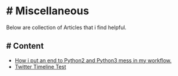 # # Miscellaneous
Below are collection of Articles that i find helpful. 

## # Content
- [How i put an end to Python2 and Python3 mess in my workflow.](./python_venv_problem.md)
- [Twitter Timeline Test](./timelineTest.md)
